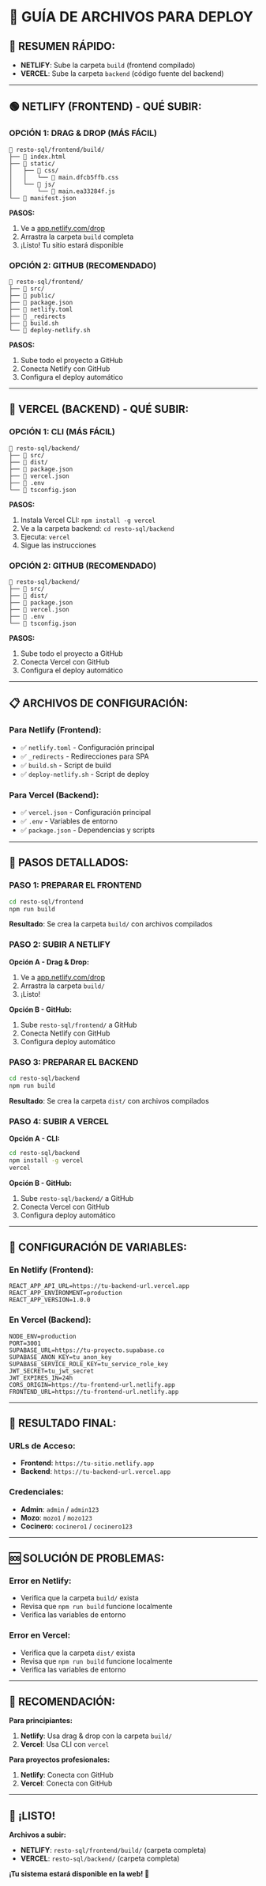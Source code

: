 # 📁 GUÍA DE ARCHIVOS PARA DEPLOY

## 🎯 **RESUMEN RÁPIDO:**

- **NETLIFY**: Sube la carpeta `build` (frontend compilado)
- **VERCEL**: Sube la carpeta `backend` (código fuente del backend)

---

## 🟢 **NETLIFY (FRONTEND) - QUÉ SUBIR:**

### **OPCIÓN 1: DRAG & DROP (MÁS FÁCIL)**
```
📁 resto-sql/frontend/build/
├── 📄 index.html
├── 📁 static/
│   ├── 📁 css/
│   │   └── 📄 main.dfcb5ffb.css
│   └── 📁 js/
│       └── 📄 main.ea33284f.js
└── 📄 manifest.json
```

**PASOS:**
1. Ve a [app.netlify.com/drop](https://app.netlify.com/drop)
2. Arrastra la carpeta `build` completa
3. ¡Listo! Tu sitio estará disponible

### **OPCIÓN 2: GITHUB (RECOMENDADO)**
```
📁 resto-sql/frontend/
├── 📁 src/
├── 📁 public/
├── 📄 package.json
├── 📄 netlify.toml
├── 📄 _redirects
├── 📄 build.sh
└── 📄 deploy-netlify.sh
```

**PASOS:**
1. Sube todo el proyecto a GitHub
2. Conecta Netlify con GitHub
3. Configura el deploy automático

---

## 🔵 **VERCEL (BACKEND) - QUÉ SUBIR:**

### **OPCIÓN 1: CLI (MÁS FÁCIL)**
```
📁 resto-sql/backend/
├── 📁 src/
├── 📁 dist/
├── 📄 package.json
├── 📄 vercel.json
├── 📄 .env
└── 📄 tsconfig.json
```

**PASOS:**
1. Instala Vercel CLI: `npm install -g vercel`
2. Ve a la carpeta backend: `cd resto-sql/backend`
3. Ejecuta: `vercel`
4. Sigue las instrucciones

### **OPCIÓN 2: GITHUB (RECOMENDADO)**
```
📁 resto-sql/backend/
├── 📁 src/
├── 📁 dist/
├── 📄 package.json
├── 📄 vercel.json
├── 📄 .env
└── 📄 tsconfig.json
```

**PASOS:**
1. Sube todo el proyecto a GitHub
2. Conecta Vercel con GitHub
3. Configura el deploy automático

---

## 📋 **ARCHIVOS DE CONFIGURACIÓN:**

### **Para Netlify (Frontend):**
- ✅ `netlify.toml` - Configuración principal
- ✅ `_redirects` - Redirecciones para SPA
- ✅ `build.sh` - Script de build
- ✅ `deploy-netlify.sh` - Script de deploy

### **Para Vercel (Backend):**
- ✅ `vercel.json` - Configuración principal
- ✅ `.env` - Variables de entorno
- ✅ `package.json` - Dependencias y scripts

---

## 🚀 **PASOS DETALLADOS:**

### **PASO 1: PREPARAR EL FRONTEND**
```bash
cd resto-sql/frontend
npm run build
```
**Resultado**: Se crea la carpeta `build/` con archivos compilados

### **PASO 2: SUBIR A NETLIFY**
**Opción A - Drag & Drop:**
1. Ve a [app.netlify.com/drop](https://app.netlify.com/drop)
2. Arrastra la carpeta `build/`
3. ¡Listo!

**Opción B - GitHub:**
1. Sube `resto-sql/frontend/` a GitHub
2. Conecta Netlify con GitHub
3. Configura deploy automático

### **PASO 3: PREPARAR EL BACKEND**
```bash
cd resto-sql/backend
npm run build
```
**Resultado**: Se crea la carpeta `dist/` con archivos compilados

### **PASO 4: SUBIR A VERCEL**
**Opción A - CLI:**
```bash
cd resto-sql/backend
npm install -g vercel
vercel
```

**Opción B - GitHub:**
1. Sube `resto-sql/backend/` a GitHub
2. Conecta Vercel con GitHub
3. Configura deploy automático

---

## 🔧 **CONFIGURACIÓN DE VARIABLES:**

### **En Netlify (Frontend):**
```
REACT_APP_API_URL=https://tu-backend-url.vercel.app
REACT_APP_ENVIRONMENT=production
REACT_APP_VERSION=1.0.0
```

### **En Vercel (Backend):**
```
NODE_ENV=production
PORT=3001
SUPABASE_URL=https://tu-proyecto.supabase.co
SUPABASE_ANON_KEY=tu_anon_key
SUPABASE_SERVICE_ROLE_KEY=tu_service_role_key
JWT_SECRET=tu_jwt_secret
JWT_EXPIRES_IN=24h
CORS_ORIGIN=https://tu-frontend-url.netlify.app
FRONTEND_URL=https://tu-frontend-url.netlify.app
```

---

## 📱 **RESULTADO FINAL:**

### **URLs de Acceso:**
- **Frontend**: `https://tu-sitio.netlify.app`
- **Backend**: `https://tu-backend-url.vercel.app`

### **Credenciales:**
- **Admin**: `admin` / `admin123`
- **Mozo**: `mozo1` / `mozo123`
- **Cocinero**: `cocinero1` / `cocinero123`

---

## 🆘 **SOLUCIÓN DE PROBLEMAS:**

### **Error en Netlify:**
- Verifica que la carpeta `build/` exista
- Revisa que `npm run build` funcione localmente
- Verifica las variables de entorno

### **Error en Vercel:**
- Verifica que la carpeta `dist/` exista
- Revisa que `npm run build` funcione localmente
- Verifica las variables de entorno

---

## 🎯 **RECOMENDACIÓN:**

**Para principiantes:**
1. **Netlify**: Usa drag & drop con la carpeta `build/`
2. **Vercel**: Usa CLI con `vercel`

**Para proyectos profesionales:**
1. **Netlify**: Conecta con GitHub
2. **Vercel**: Conecta con GitHub

---

## 🎉 **¡LISTO!**

**Archivos a subir:**
- **NETLIFY**: `resto-sql/frontend/build/` (carpeta completa)
- **VERCEL**: `resto-sql/backend/` (carpeta completa)

**¡Tu sistema estará disponible en la web! 🚀**



